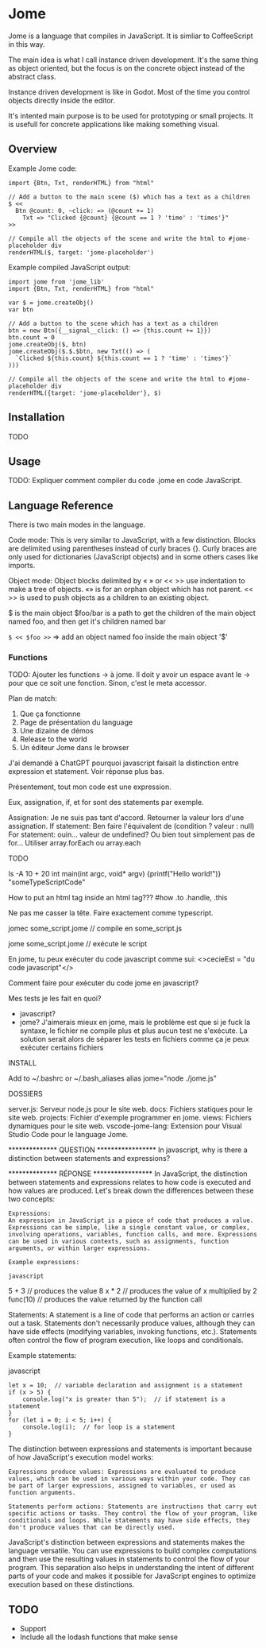 # Jome

Jome is a language that compiles in JavaScript. It is simliar to CoffeeScript in this way.

The main idea is what I call instance driven development. It's the same thing as object oriented, but the focus is on the concrete object
instead of the abstract class.

Instance driven development is like in Godot. Most of the time you control objects directly inside the editor.

It's intented main purpose is to be used for prototyping or small projects. It is usefull for concrete applications like making something visual.

## Overview

Example Jome code:
```
import {Btn, Txt, renderHTML} from "html"

// Add a button to the main scene ($) which has a text as a children
$ <<
  Btn @count: 0, ~click: => (@count += 1)
    Txt => "Clicked {@count} {@count == 1 ? 'time' : 'times'}"
>>

// Compile all the objects of the scene and write the html to #jome-placeholder div
renderHTML($, target: 'jome-placeholder')
```

Example compiled JavaScript output:
```
import jome from 'jome_lib'
import {Btn, Txt, renderHTML} from "html"

var $ = jome.createObj()
var btn

// Add a button to the scene which has a text as a children
btn = new Btn({__signal__click: () => {this.count += 1}})
btn.count = 0
jome.createObj($, btn)
jome.createObj($.$.$btn, new Txt(() => (
  `Clicked ${this.count} ${this.count == 1 ? 'time' : 'times'}`
)))

// Compile all the objects of the scene and write the html to #jome-placeholder div
renderHTML({target: 'jome-placeholder'}, $)
```

## Installation

TODO

## Usage

TODO: Expliquer comment compiler du code .jome en code JavaScript.

## Language Reference

There is two main modes in the language.

Code mode: This is very similar to JavaScript, with a few distinction. Blocks are delimited using parentheses instead of curly braces {}. Curly
braces are only used for dictionaries (JavaScript objects) and in some others cases like imports.

Object mode: Object blocks delimited by « » or << >> use indentation to make a tree of objects. «» is for an orphan object which has not parent.
<< >> is used to push objects as a children to an existing object.

$ is the main object
$foo/bar is a path to get the children of the main object named foo, and then get it's children named bar

`$ << $foo >>` => add an object named foo inside the main object '$'

### Functions

TODO: Ajouter les functions -> à jome. Il doit y avoir un espace avant le -> pour que ce soit une fonction. Sinon, c'est le meta accessor.










Plan de match:

1. Que ça fonctionne
2. Page de présentation du language
3. Une dizaine de démos
4. Release to the world
5. Un éditeur Jome dans le browser

J'ai demandé à ChatGPT pourquoi javascript faisait la distinction entre expression et statement. Voir réponse plus bas.

Présentement, tout mon code est une expression.

Eux, assignation, if, et for sont des statements par exemple.

Assignation: Je ne suis pas tant d'accord. Retourner la valeur lors d'une assignation.
If statement: Ben faire l'équivalent de (condition ? valeur : null)
For statement: ouin... valeur de undefined? Ou bien tout simplement pas de for... Utiliser array.forEach ou array.each

TODO

<sh>ls -A</sh>
<rb>10 + 20</rb>
<c>int main(int argc, void* argv) {printf("Hello world!")}</c>
<ts>"someTypeScriptCode"</ts>
<html>
  How to put an html tag inside an html tag???
</html>
<css>
  #how .to .handle, .this
</css>

Ne pas me casser la tête. Faire exactement comme typescript.

jomec some_script.jome // compile en some_script.js

jome some_script.jome // exécute le script

En jome, tu peux exécuter du code javascript comme sui:
<>cecieEst = "du code javascript"</>

Comment faire pour exécuter du code jome en javascript?

Mes tests je les fait en quoi?
- javascript?
- jome?
  J'aimerais mieux en jome, mais le problème est que si je fuck la syntaxe, le fichier ne compile plus et plus aucun test ne s'exécute.
  La solution serait alors de séparer les tests en fichiers comme ça je peux exécuter certains fichiers

INSTALL

Add to ~/.bashrc or ~/.bash_aliases
alias jome="node ./jome.js"


DOSSIERS

server.js: Serveur node.js pour le site web.
docs: Fichiers statiques pour le site web.
projects: Fichier d'exemple programmer en jome.
views: Fichiers dynamiques pour le site web.
vscode-jome-lang: Extension pour Visual Studio Code pour le language Jome.







************** QUESTION *****************
In javascript, why is there a distinction between statements and expressions?

************** RÉPONSE *****************
In JavaScript, the distinction between statements and expressions relates to how code is executed and how values are produced. Let's break down the differences between these two concepts:

    Expressions:
    An expression in JavaScript is a piece of code that produces a value. Expressions can be simple, like a single constant value, or complex, involving operations, variables, function calls, and more. Expressions can be used in various contexts, such as assignments, function arguments, or within larger expressions.

    Example expressions:

    javascript

5 + 3  // produces the value 8
x * 2  // produces the value of x multiplied by 2
func(10)  // produces the value returned by the function call

Statements:
A statement is a line of code that performs an action or carries out a task. Statements don't necessarily produce values, although they can have side effects (modifying variables, invoking functions, etc.). Statements often control the flow of program execution, like loops and conditionals.

Example statements:

javascript

    let x = 10;  // variable declaration and assignment is a statement
    if (x > 5) {
        console.log("x is greater than 5");  // if statement is a statement
    }
    for (let i = 0; i < 5; i++) {
        console.log(i);  // for loop is a statement
    }

The distinction between expressions and statements is important because of how JavaScript's execution model works:

    Expressions produce values: Expressions are evaluated to produce values, which can be used in various ways within your code. They can be part of larger expressions, assigned to variables, or used as function arguments.

    Statements perform actions: Statements are instructions that carry out specific actions or tasks. They control the flow of your program, like conditionals and loops. While statements may have side effects, they don't produce values that can be directly used.

JavaScript's distinction between expressions and statements makes the language versatile. You can use expressions to build complex computations and then use the resulting values in statements to control the flow of your program. This separation also helps in understanding the intent of different parts of your code and makes it possible for JavaScript engines to optimize execution based on these distinctions.



## TODO

- Support <haml></haml>
- Include all the lodash functions that make sense